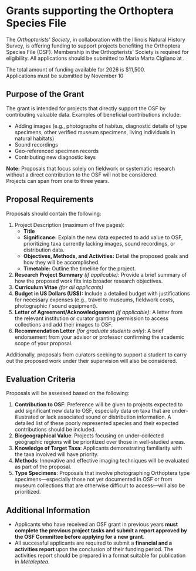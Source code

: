 # Grants supporting the Orthoptera Species File

The _Orthopterists' Society_, in collaboration with the Illinois Natural History Survey, is offering funding to support projects benefiting the Orthoptera Species File (OSF). Membership in the Orthopterists' Society is required for eligibility. All applications should be submitted to María Marta Cigliano at <address-maker class="font-medium" :items="['cigliano', 'fcnym', 'unlp', 'edu', 'ar']" />.

The total amount of funding available for 2026 is $11,500.\
Applications must be submitted by November 10

## Purpose of the Grant

The grant is intended for projects that directly support the OSF by contributing valuable data. Examples of beneficial contributions include:

- Adding images (e.g., photographs of habitus, diagnostic details of type specimens, other verified museum specimens, living individuals in natural habitats)
- Sound recordings
- Geo-referenced specimen records
- Contributing new diagnostic keys

**Note:** Proposals that focus solely on fieldwork or systematic research without a direct contribution to the OSF will not be considered.\
Projects can span from one to three years.

## Proposal Requirements

Proposals should contain the following:

1. Project Description (maximum of five pages):
   - **Title**
   - **Significance:** Explain the new data expected to add value to OSF, prioritizing taxa currently lacking images, sound recordings, or distribution data.
   - **Objectives, Methods, and Activities:** Detail the proposed goals and how they will be accomplished.
   - **Timetable:** Outline the timeline for the project.
2. **Research Project Summary** _(if applicable)_: Provide a brief summary of how the proposed work fits into broader research objectives.
3. **Curriculum Vitae** _(for all applicants)_
4. **Budget in US Dollars (US$):** Include a detailed budget with justifications for necessary expenses (e.g., travel to museums, fieldwork costs, photographic / sound equipment).
5. **Letter of Agreement/Acknowledgement** _(if applicable)_: A letter from the relevant institution or curator granting permission to access collections and add their images to OSF.
6. **Recommendation Letter** _(for graduate students only)_: A brief endorsement from your advisor or professor confirming the academic scope of your proposal.

Additionally, proposals from curators seeking to support a student to carry out the proposed work under their supervision will also be considered.

## Evaluation Criteria

Proposals will be assessed based on the following:

1. **Contribution to OSF**: Preference will be given to projects expected to add significant new data to OSF, especially data on taxa that are under-illustrated or lack associated sound or distribution information. A detailed list of these poorly represented species and their expected contributions should be included.
2. **Biogeographical Value**: Projects focusing on under-collected geographic regions will be prioritized over those in well-studied areas.
3. **Knowledge of Target Taxa**: Applicants demonstrating familiarity with the taxa involved will have priority.
4. **Methods**: Innovative and effective imaging techniques will be evaluated as part of the proposal.
5. **Type Specimens**: Proposals that involve photographing Orthoptera type specimens—especially those not yet documented in OSF or from museum collections that are otherwise difficult to access—will also be prioritized.

## Additional Information

- Applicants who have received an OSF grant in previous years **must complete the previous project tasks and submit a report approved by the OSF Committee before applying for a new grant**.
- All successful applicants are required to submit a **financial and a activities report** upon the conclusion of their funding period. The activities report should be prepared in a format suitable for publication in _Metaleptea_.
